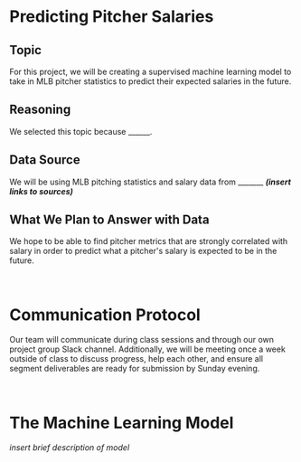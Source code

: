 # Predicting Pitcher Salaries
## Topic
For this project, we will be creating a supervised machine learning model to take in MLB pitcher statistics to predict their expected salaries in the future.

## Reasoning
We selected this topic because ______.

## Data Source
We will be using MLB pitching statistics and salary data from _______ ***(insert links to sources)***

## What We Plan to Answer with Data
We hope to be able to find pitcher metrics that are strongly correlated with salary in order to predict what a pitcher's salary is expected to be in the future.

<br>

# Communication Protocol
Our team will communicate during class sessions and through our own project group Slack channel. Additionally, we will be meeting once a week outside of class to discuss progress, help each other, and ensure all segment deliverables are ready for submission by Sunday evening.


<br>

# The Machine Learning Model
*insert brief description of model*